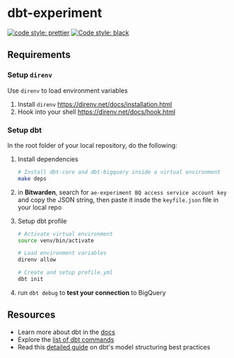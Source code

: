 # dbt-experiment
[![code style: prettier](https://img.shields.io/badge/code_style-prettier-ff69b4.svg)](https://github.com/prettier/prettier)
[![Code style: black](https://img.shields.io/badge/code%20style-black-000000.svg)](https://github.com/psf/black)

## Requirements
### Setup `direnv`
Use `direnv` to load environment variables

1. Install `direnv` https://direnv.net/docs/installation.html
2. Hook into your shell https://direnv.net/docs/hook.html

### Setup dbt 
In the root folder of your local repository, do the following:
1. Install dependencies
    ```sh
    # Install dbt-core and dbt-bigquery inside a virtual environment
    make deps
    ```

2. in **Bitwarden**, search for `ae-experiment BQ access service account key` and copy the JSON string, then paste it insde the `keyfile.json` file in your local repo

3. Setup dbt profile
    ```sh
    # Activate virtual environment
    source venv/bin/activate

    # Load environment variables
    direnv allow

    # Create and setup profile.yml
    dbt init
    ```

 4. run `dbt debug` to **test your connection** to BigQuery





## Resources
- Learn more about dbt in the [docs](https://docs.getdbt.com/docs/introduction)
- Explore the [list of dbt commands](https://docs.getdbt.com/reference/commands/build)
- Read this [detailed guide](https://discourse.getdbt.com/t/how-we-structure-our-dbt-projects/355) on dbt's model structuring best practices
